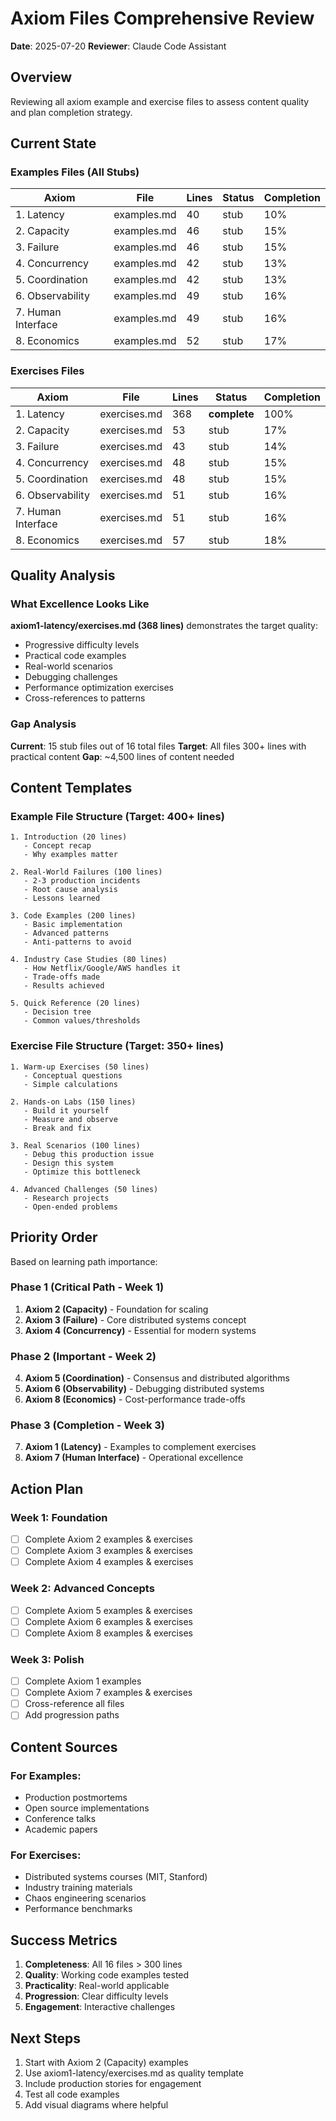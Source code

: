 # Axiom Files Comprehensive Review

**Date**: 2025-07-20
**Reviewer**: Claude Code Assistant

## Overview

Reviewing all axiom example and exercise files to assess content quality and plan completion strategy.

## Current State

### Examples Files (All Stubs)
| Axiom | File | Lines | Status | Completion |
|-------|------|-------|--------|------------|
| 1. Latency | examples.md | 40 | stub | 10% |
| 2. Capacity | examples.md | 46 | stub | 15% |
| 3. Failure | examples.md | 46 | stub | 15% |
| 4. Concurrency | examples.md | 42 | stub | 13% |
| 5. Coordination | examples.md | 42 | stub | 13% |
| 6. Observability | examples.md | 49 | stub | 16% |
| 7. Human Interface | examples.md | 49 | stub | 16% |
| 8. Economics | examples.md | 52 | stub | 17% |

### Exercises Files
| Axiom | File | Lines | Status | Completion |
|-------|------|-------|--------|------------|
| 1. Latency | exercises.md | 368 | **complete** | 100% |
| 2. Capacity | exercises.md | 53 | stub | 17% |
| 3. Failure | exercises.md | 43 | stub | 14% |
| 4. Concurrency | exercises.md | 48 | stub | 15% |
| 5. Coordination | exercises.md | 48 | stub | 15% |
| 6. Observability | exercises.md | 51 | stub | 16% |
| 7. Human Interface | exercises.md | 51 | stub | 16% |
| 8. Economics | exercises.md | 57 | stub | 18% |

## Quality Analysis

### What Excellence Looks Like

**axiom1-latency/exercises.md (368 lines)** demonstrates the target quality:
- Progressive difficulty levels
- Practical code examples
- Real-world scenarios
- Debugging challenges
- Performance optimization exercises
- Cross-references to patterns

### Gap Analysis

**Current**: 15 stub files out of 16 total files
**Target**: All files 300+ lines with practical content
**Gap**: ~4,500 lines of content needed

## Content Templates

### Example File Structure (Target: 400+ lines)
```
1. Introduction (20 lines)
   - Concept recap
   - Why examples matter

2. Real-World Failures (100 lines)
   - 2-3 production incidents
   - Root cause analysis
   - Lessons learned

3. Code Examples (200 lines)
   - Basic implementation
   - Advanced patterns
   - Anti-patterns to avoid

4. Industry Case Studies (80 lines)
   - How Netflix/Google/AWS handles it
   - Trade-offs made
   - Results achieved

5. Quick Reference (20 lines)
   - Decision tree
   - Common values/thresholds
```

### Exercise File Structure (Target: 350+ lines)
```
1. Warm-up Exercises (50 lines)
   - Conceptual questions
   - Simple calculations

2. Hands-on Labs (150 lines)
   - Build it yourself
   - Measure and observe
   - Break and fix

3. Real Scenarios (100 lines)
   - Debug this production issue
   - Design this system
   - Optimize this bottleneck

4. Advanced Challenges (50 lines)
   - Research projects
   - Open-ended problems
```

## Priority Order

Based on learning path importance:

### Phase 1 (Critical Path - Week 1)
1. **Axiom 2 (Capacity)** - Foundation for scaling
2. **Axiom 3 (Failure)** - Core distributed systems concept
3. **Axiom 4 (Concurrency)** - Essential for modern systems

### Phase 2 (Important - Week 2)
4. **Axiom 5 (Coordination)** - Consensus and distributed algorithms
5. **Axiom 6 (Observability)** - Debugging distributed systems
6. **Axiom 8 (Economics)** - Cost-performance trade-offs

### Phase 3 (Completion - Week 3)
7. **Axiom 1 (Latency)** - Examples to complement exercises
8. **Axiom 7 (Human Interface)** - Operational excellence

## Action Plan

### Week 1: Foundation
- [ ] Complete Axiom 2 examples & exercises
- [ ] Complete Axiom 3 examples & exercises
- [ ] Complete Axiom 4 examples & exercises

### Week 2: Advanced Concepts
- [ ] Complete Axiom 5 examples & exercises
- [ ] Complete Axiom 6 examples & exercises
- [ ] Complete Axiom 8 examples & exercises

### Week 3: Polish
- [ ] Complete Axiom 1 examples
- [ ] Complete Axiom 7 examples & exercises
- [ ] Cross-reference all files
- [ ] Add progression paths

## Content Sources

### For Examples:
- Production postmortems
- Open source implementations
- Conference talks
- Academic papers

### For Exercises:
- Distributed systems courses (MIT, Stanford)
- Industry training materials
- Chaos engineering scenarios
- Performance benchmarks

## Success Metrics

1. **Completeness**: All 16 files > 300 lines
2. **Quality**: Working code examples tested
3. **Practicality**: Real-world applicable
4. **Progression**: Clear difficulty levels
5. **Engagement**: Interactive challenges

## Next Steps

1. Start with Axiom 2 (Capacity) examples
2. Use axiom1-latency/exercises.md as quality template
3. Include production stories for engagement
4. Test all code examples
5. Add visual diagrams where helpful